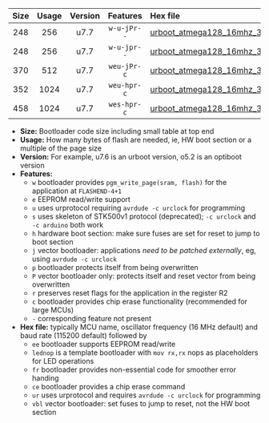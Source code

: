 |Size|Usage|Version|Features|Hex file|
|:-:|:-:|:-:|:-:|:--|
|248|256|u7.7|`w-u-jPr--`|[urboot_atmega128_16mhz_38400bps_lednop_ur_vbl.hex](https://raw.githubusercontent.com/stefanrueger/urboot.hex/main/mcus/atmega128/fcpu_16mhz/38400_bps/urboot_atmega128_16mhz_38400bps_lednop_ur_vbl.hex)|
|248|256|u7.7|`w-u-jpr--`|[urboot_atmega128_16mhz_38400bps_lednop_fr_ur_vbl.hex](https://raw.githubusercontent.com/stefanrueger/urboot.hex/main/mcus/atmega128/fcpu_16mhz/38400_bps/urboot_atmega128_16mhz_38400bps_lednop_fr_ur_vbl.hex)|
|370|512|u7.7|`weu-jPr-c`|[urboot_atmega128_16mhz_38400bps_ee_lednop_fr_ce_ur_vbl.hex](https://raw.githubusercontent.com/stefanrueger/urboot.hex/main/mcus/atmega128/fcpu_16mhz/38400_bps/urboot_atmega128_16mhz_38400bps_ee_lednop_fr_ce_ur_vbl.hex)|
|352|1024|u7.7|`weu-hpr-c`|[urboot_atmega128_16mhz_38400bps_ee_lednop_fr_ce_ur.hex](https://raw.githubusercontent.com/stefanrueger/urboot.hex/main/mcus/atmega128/fcpu_16mhz/38400_bps/urboot_atmega128_16mhz_38400bps_ee_lednop_fr_ce_ur.hex)|
|458|1024|u7.7|`wes-hpr-c`|[urboot_atmega128_16mhz_38400bps_ee_lednop_fr_ce.hex](https://raw.githubusercontent.com/stefanrueger/urboot.hex/main/mcus/atmega128/fcpu_16mhz/38400_bps/urboot_atmega128_16mhz_38400bps_ee_lednop_fr_ce.hex)|

- **Size:** Bootloader code size including small table at top end
- **Usage:** How many bytes of flash are needed, ie, HW boot section or a multiple of the page size
- **Version:** For example, u7.6 is an urboot version, o5.2 is an optiboot version
- **Features:**
  + `w` bootloader provides `pgm_write_page(sram, flash)` for the application at `FLASHEND-4+1`
  + `e` EEPROM read/write support
  + `u` uses urprotocol requiring `avrdude -c urclock` for programming
  + `s` uses skeleton of STK500v1 protocol (deprecated); `-c urclock` and `-c arduino` both work
  + `h` hardware boot section: make sure fuses are set for reset to jump to boot section
  + `j` vector bootloader: applications *need to be patched externally*, eg, using `avrdude -c urclock`
  + `p` bootloader protects itself from being overwritten
  + `P` vector bootloader only: protects itself and reset vector from being overwritten
  + `r` preserves reset flags for the application in the register R2
  + `c` bootloader provides chip erase functionality (recommended for large MCUs)
  + `-` corresponding feature not present
- **Hex file:** typically MCU name, oscillator frequency (16 MHz default) and baud rate (115200 default) followed by
  + `ee` bootloader supports EEPROM read/write
  + `lednop` is a template bootloader with `mov rx,rx` nops as placeholders for LED operations
  + `fr` bootloader provides non-essential code for smoother error handing
  + `ce` bootloader provides a chip erase command
  + `ur` uses urprotocol and requires `avrdude -c urclock` for programming
  + `vbl` vector bootloader: set fuses to jump to reset, not the HW boot section
